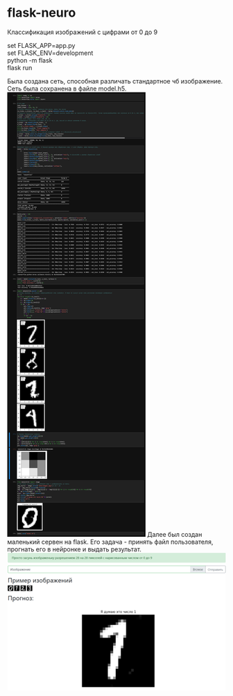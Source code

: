 # flask-neuro
Классификация изображений с цифрами от 0 до 9

set FLASK_APP=app.py \
set FLASK_ENV=development \
python -m flask \
flask run 

Была создана сеть, способная различать стандартное чб изображение. Сеть была сохранена в файле model.h5.
![notebook](data/notebook.png)
Далее был создан маленький сервен на flask. Его задача - принять файл пользователя, прогнать его в нейронке и выдать результат.
![notebook](data/web.png)